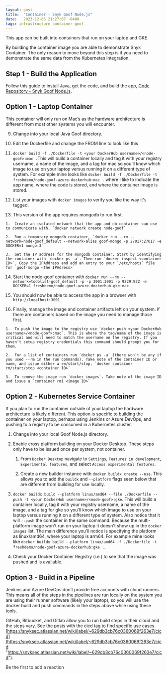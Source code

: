 ```yaml
---
layout: post
title:  "Container - Snyk Goof Node.js"
date:   2023-12-05 21:27:07 -0400
tags: infrastructure container goof
---
```


This app can be built into containers that run on your laptop and GKE.

By building the container image you are able to demonstrate Snyk Container. The only reason to move beyond this step is if you need to demonstrate the same data from the Kubernetes integration.

## Step 1 - Build the Application

Follow this guide to install Java, get the code, and build the app, [Code Repository - Snyk Goof Node.js](https://snyksec.atlassian.net/wiki/spaces/~629db3cb76c0360069f263e7/blog/2023/11/17/1754398813).

## Option 1 - Laptop Container

This container will only run on Mac’s as the hardware architecture is different from most other systems you will encounter.

9.  Change into your local Java Goof directory.
    
10.  Edit the Dockerfile and change the FROM line to look like this
    
11.  `docker build -f ./Dockerfile -t <your DockerHub username>/<node-goof>:mac .`This will build a container locally and tag it with your registry username, a name of the image, and a tag for mac so you’ll know which image to use on your laptop versus running it on a different type of system. For example mine looks like `docker build -f ./Dockerfile -t freshdemo/node-goof-azure-dockerhub:mac .` where I like to indicate the app name, where the code is stored, and where the container image is stored.
    
12.  List your images with `docker images` to verify you like the way it's tagged.
    
13.  This version of the app requires mongodb to run first.
    
    1.  Create an isolated network that the app and db container can use to communicate with, `docker network create node-goof`
        
    2.  Run a temporary mongodb container, `docker run --rm --network=node-goof_default --network-alias goof-mongo -p 27017:27017 -e DOCKER=1 mongo:3`
        
    3.  Get the IP address for the mongodb container. Start by identifying the container with `docker ps -a`. Then run `docker inspect <container ID>`. Copy the IPAddress and add an entry to your `/etc/hosts` file for `goof-mongo <the IPAdress>`
        
14.  Start the node-goof container with `docker run --rm --network=todolist-goof_default -p -p 3001:3001 -p 9229:922 -e DOCKER=1 freshdemo/node-goof-azure-dockerhub-gke:mac`
    
15.  You should now be able to access the app in a browser with `http://localhost:3001`
    
16.  Finally, manage the image and container artifacts left on your system. If there are containers based on the image you need to manage those first.
    
    1.  To push the image to the registry use `docker push <your DockerHub username>/<node-goof>:mac`. This is where the tag/name of the image is critical and will need to match the username on the registry. If you haven’t setup registry credentials this command should prompt you for them.
        
    2.  For a list of containers run `docker ps -a` (there won’t be any if you used --rm in the run commands). Take note of the container ID or name, and issue either a rm/start/stop, `docker container rm/start/stop <container ID>`
        
    3.  To remove the image run `docker images`. Take note of the image ID and issue a `container rmi <image ID>`
        

## Option 2 - Kubernetes Service Container

If you plan to run the container outside of your laptop the hardware architecture is likely different. This option is specific to building the container on your laptop, perhaps using Jenkins or Azure DevOps, and pushing to a registry to be consumed in a Kubernetes cluster.

1.  Change into your local Goof Node.js directory.
    
2.  Enable cross platform building on your Docker Desktop. These steps only have to be issued once per system, not container.
    
    1.  From `Docker Desktop` navigate to `Settings`, `Features in development`, `Experimental features`, and select `Access experimental features`.
        
    2.  Create a new builder instance with `docker buildx create --use`. This allows you to add the `buildx` and `--platform` flags seen below that are different from building for use locally.
        
3.  `docker buildx build --platform linux/amd64 --file ./Dockerfile --push -t <your DockerHub username>/<node-goof>:gke`. This will build a container locally, tag it with your registry username, a name of the image, and a tag for gke so you’ll know which image to use on your laptop versus running it on a different type of system. Also notice that it will `--push` the container in the same command. Because the multi-platform image won't run on your laptop it doesn't show up in the `docker images` list. The main difference you'll notice is specifying the platform as linux/amd64, where your laptop is arm64. For example mine looks like `docker buildx build --platform linux/amd64 -f ./Dockerfile -t freshdemo/node-goof-azure-dockerhub:gke .`.
    
4.  Check your Docker Container Registry (i.e.) to see that the image was pushed and is available.
    

## Option 3 - Build in a Pipeline

Jenkins and Azure DevOps don’t provide free accounts with cloud runners. This means all of the steps in the pipelines are run locally on the system you are using their runner software (likely your laptop), so you will use the docker build and push commands in the steps above while using these tools.

GitHub, Bitbucket, and Gitlab allow you to run build steps in their cloud and the steps vary. See the posts with the cicd tag to find specific use cases [https://snyksec.atlassian.net/wiki/label/~629db3cb76c0360069f263e7/cicd](https://snyksec.atlassian.net/wiki/label/~629db3cb76c0360069f263e7/cicd "https://snyksec.atlassian.net/wiki/label/~629db3cb76c0360069f263e7/cicd").

Be the first to add a reaction